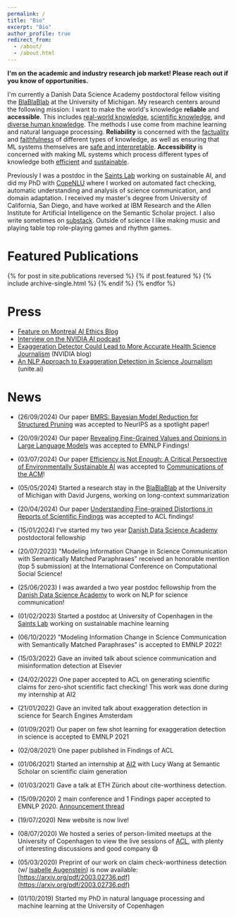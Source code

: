 ```yaml
---
permalink: /
title: "Bio"
excerpt: "Bio"
author_profile: true
redirect_from: 
  - /about/
  - /about.html
---
```


**I'm on the academic and industry research job market! Please reach out if you know of opportunities.**

I'm currently a Danish Data Science Academy postdoctoral fellow visiting the [BlaBlaBlab](https://blablablab.si.umich.edu/) at the University of Michigan. My research centers around the following mission: I want to make the world's knowledge **reliable** and **accessible**. This includes [real-world knowledge](https://aclanthology.org/2020.emnlp-main.256/), [scientific knowledge](https://aclanthology.org/2022.emnlp-main.117.pdf), and [diverse human knowledge](https://aclanthology.org/2020.emnlp-main.639/). The methods I use come from machine learning and natural language processing. **Reliability** is concerned with the [factuality](https://aclanthology.org/2022.acl-long.175/) and [faithfulness](https://arxiv.org/abs/2402.12431) of different types of knowledge, as well as ensuring that ML systems themselves are [safe and interpretable](https://arxiv.org/abs/2406.19238). **Accessibility** is concerned with making ML systems which process different types of knowledge both [efficient](https://arxiv.org/abs/2406.01345) and [sustainable](https://arxiv.org/abs/2309.02065).

Previously I was a postdoc in the [Saints Lab](https://github.com/saintslab) working on sustainable AI, and did my PhD with [CopeNLU](https://copenlu.github.io/) where I worked on automated fact checking, automatic understanding and analysis of science communication, and domain adaptation. I received my master's degree from University of California, San Diego, and have worked at IBM Research and the Allen Institute for Artificial Intelligence on the Semantic Scholar project. I also write sometimes on [substack](https://dustinwright.substack.com/). Outside of science I like making music and playing table top role-playing games and rhythm games.

Featured Publications
========
{% for post in site.publications reversed %}
  {% if post.featured %}
    {% include archive-single.html %}
  {% endif %}
{% endfor %}

Press
=====
- [Feature on Montreal AI Ethics Blog](https://montrealethics.ai/efficiency-is-not-enough-a-critical-perspective-of-environmentally-sustainable-ai/)
- [Interview on the NVIDIA AI podcast](https://open.spotify.com/episode/16YohQJTOo0BDS9WtPRaOC?si=214e837b07dd414b)
- [Exaggeration Detector Could Lead to More Accurate Health Science Journalism](https://blogs.nvidia.com/blog/2021/10/01/exaggeration-detector/) (NVIDIA blog)
- [An NLP Approach to Exaggeration Detection in Science Journalism](https://www.unite.ai/an-nlp-approach-to-exaggeration-detection-in-science-journalism/) (unite.ai)

News
========
- (26/09/2024) Our paper [BMRS: Bayesian Model Reduction for Structured Pruning](https://dustinbwright.com/publication/2024-06-03-bmrs-bayesian-model-reduction) was accepted to NeurIPS as a spotlight paper!

- (20/09/2024) Our paper [Revealing Fine-Grained Values and Opinions in Large Language Models](https://dustinbwright.com/publication/2024-07-02-revealing-fine-grained-values) was accepted to EMNLP Findings!

- (03/07/2024) Our paper [Efficiency is Not Enough: A Critical Perspective of Environmentally Sustainable AI](https://arxiv.org/abs/2309.02065) was accepted to [Communications of the ACM](https://cacm.acm.org/)!

- (05/05/2024) Started a research stay in the [BlaBlaBlab](https://blablablab.si.umich.edu/) at the University of Michigan with David Jurgens, working on long-context summarization

- (20/04/2024) Our paper [Understanding Fine-grained Distortions in Reports of Scientific Findings](https://arxiv.org/abs/2402.12431) was accepted to ACL findings!

- (15/01/2024) I've started my two year [Danish Data Science Academy](https://ddsa.dk/) postdoctoral fellowship

- (20/07/2023) "Modeling Information Change in Science Communication with Semantically Matched Paraphrases" received an honorable mention (top 5 submission) at the International Conference on Computational Social Science!

- (25/06/2023) I was awarded a two year postdoc fellowship from the [Danish Data Science Academy](https://ddsa.dk/) to work on NLP for science communication!

- (01/02/2023) Started a postdoc at University of Copenhagen in the [Saints Lab](https://github.com/saintslab) working on sustainable machine learning

- (06/10/2022) "Modeling Information Change in Science Communication with Semantically Matched Paraphrases" is accepted to EMNLP 2022!

- (15/03/2022) Gave an invited talk about science communication and misinformation detection at Elsevier

- (24/02/2022) One paper accepted to ACL on generating scientific claims for zero-shot scientific fact checking! This work was done during my internship at AI2

- (21/01/2022) Gave an invited talk about exaggeration detection in science for Search Engines Amsterdam

- (01/09/2021) Our paper on few shot learning for exaggeration detection in science is accepted to EMNLP 2021

- (02/08/2021) One paper published in Findings of ACL

- (01/06/2021) Started an internship at [AI2](https://allenai.org/) with Lucy Wang at Semantic Scholar on scientific claim generation

- (01/03/2021) Gave a talk at ETH Zürich about cite-worthiness detection.

- (15/09/2020) 2 main conference and 1 Findings paper accepted to EMNLP 2020. [Announcement thread](https://twitter.com/dustin_wright37/status/1305875978405711872?s=20)

- (19/07/2020) New website is now live!

- (08/07/2020) We hosted a series of person-limited meetups at the University of Copenhagen to view the live sessions of [ACL](https://acl2020.org/), with plenty of interesting discussions and good company :smile:

- (05/03/2020) Preprint of our work on claim check-worthiness detection (w/ [Isabelle Augenstein](https://isabelleaugenstein.github.io/)) is now available: [https://arxiv.org/pdf/2003.02736.pdf](https://arxiv.org/pdf/2003.02736.pdf)

- (01/10/2019) Started my PhD in natural language processing and machine learning at the University of Copenhagen
